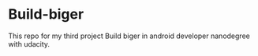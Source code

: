 # Build-biger
This repo for my third project Build biger in android developer nanodegree with udacity.
